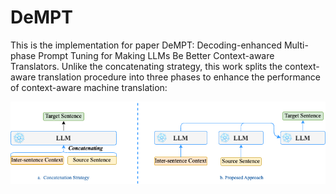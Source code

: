 # DeMPT
This is the implementation for paper DeMPT: Decoding-enhanced Multi-phase Prompt Tuning for Making LLMs Be Better Context-aware Translators. Unlike the concatenating strategy, this work splits the context-aware translation procedure into three phases to enhance the performance of context-aware machine translation:
<div align=center>

  ![msp](https://github.com/Rooders/DeMPT/blob/main/intro.png)

</div>

